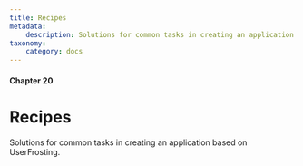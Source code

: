 ```yaml
---
title: Recipes
metadata:
    description: Solutions for common tasks in creating an application based on UserFrosting.
taxonomy:
    category: docs
---
```


#### Chapter 20

# Recipes

Solutions for common tasks in creating an application based on UserFrosting.
